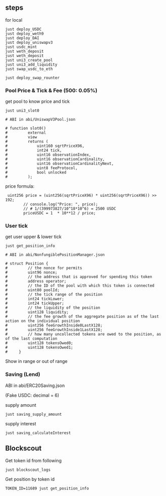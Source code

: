 ## steps

for local

```
just deploy_USDC
just deploy_weth9
just deploy_DAI
just deploy_uniswapv3
just usdc_mint
just weth_deposit
just weth_deposit
just uni3_create_pool
just uni3_add_liquidity
just swap_usdc_to_eth

just deploy_swap_rounter
```


### Pool Price & Tick & Fee (500: 0.05%)
get pool to know price and tick
```
just uni3_slot0 
```

```
# ABI in abi/UniswapV3Pool.json

# function slot0()
#         external
#         view
#         returns (
#             uint160 sqrtPriceX96,
#             int24 tick,
#             uint16 observationIndex,
#             uint16 observationCardinality,
#             uint16 observationCardinalityNext,
#             uint8 feeProtocol,
#             bool unlocked
#         );
```

price formula:
```
 uint256 price = (uint256(sqrtPriceX96) * uint256(sqrtPriceX96)) >> 192;
        // console.log("Price: ", price);
        // # 1/(399973827/10^18*10^6) = 2500 USDC
        priceUSDC = 1  * 10**12 / price;
```



### User tick


get user upper & lower tick

```
just get_position_info
```

```
# ABI in abi/NonfungiblePositionManager.json

# struct Position {
#         // the nonce for permits
#         uint96 nonce;
#         // the address that is approved for spending this token
#         address operator;
#         // the ID of the pool with which this token is connected
#         uint80 poolId;
#         // the tick range of the position
#         int24 tickLower;
#         int24 tickUpper;
#         // the liquidity of the position
#         uint128 liquidity;
#         // the fee growth of the aggregate position as of the last action on the individual position
#         uint256 feeGrowthInside0LastX128;
#         uint256 feeGrowthInside1LastX128;
#         // how many uncollected tokens are owed to the position, as of the last computation
#         uint128 tokensOwed0;
#         uint128 tokensOwed1;
#     }
```

Show in range or out of range

### Saving (Lend)


ABI in abi/ERC20Saving.json


(Fake USDC: decimal = 6)

supply amount
```
just saving_supply_amount
```


supply interest
```
just saving_calculateInterest
```

## Blockscout

Get token id from following
```
just blockscout_logs
```

Get position by token id
```
TOKEN_ID=11689 just get_position_info
```
